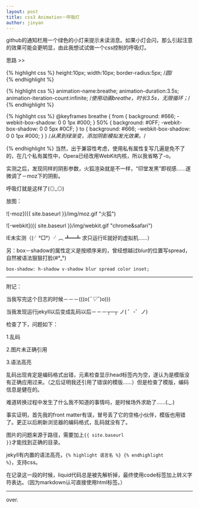 ```yaml
---
layout: post
title: css3 Animation－呼吸灯
author: jinyan
---
```



github的通知栏用一个绿色的小灯来提示未读消息。如果小灯会闪，那么引起注意的效果可能会更明显，由此我想试试做一个css控制的呼吸灯。


思路 >>

{% highlight css %}
height:10px;
width:10px;
border-radius:5px;                      /*圆*/    
{% endhighlight %}


{% highlight css %}
animation-name:breathe;
animation-duration:3.5s;
animation-iteration-count:infinite;     /*使用动画breathe，时长3.5s，无限循环；*/
{% endhighlight %}


{% highlight css %}
@keyframes breathe {
from {
background: #666;
-webkit-box-shadow: 0 0 1px #000;
}
50% {
background: #0FF;
-webkit-box-shadow: 0 0 5px #0CF;
}
to {
background: #666;
-webkit-box-shadow: 0 0 1px #000;
}
}                                   /*从黑到绿渐变，添加阴影模拟发光效果。*/

{% endhighlight %}
当然，出于兼容性考虑，使用私有属性复写几遍是免不了的，在几个私有属性中，Opera已经改用WebKit内核，所以我省略了-o。


实测之后，发现同样的阴影参数，火狐渲染就是不一样，“印堂发黑”即视感……遂微调了－moz下的阴影。


呼吸灯就是这样了(◎_◎)

放图：

![-moz]({{ site.baseurl }}/img/moz.gif "火狐")  

![-webkit]({{ site.baseurl }}/img/webkit.gif "chrome&safari")


IE未实测（(╯°□°）╯︵ ┻━┻ 求只运行IE就好的虚拟机……）


另：box－shadow的属性定义是按顺序来的，曾经想越过blur的位置写spread，自然被语法狠狠打脸(#°_°)

`box-shadow: h-shadow v-shadow blur spread color inset;`

***

附记：

当我写完这个日志的时候－－－(((o(*ﾟ▽ﾟ*)o)))

当我发现运行jekyll以后变成乱码以后－－－┬─┬﻿ ノ( ゜-゜ノ)

检查了下，问题如下：

1.乱码

2.图片未正确引用

3.语法高亮

乱码出现肯定是编码格式出错，元素检查显示head标签内为空，遂认为是模版没有正确应用过来。（之后证明我还引用了错误的模版……）但是检查了模版，编码信息是健在的。

难道转换过程中发生了什么我不知道的事情吗，是时候场外求助了……(._.)

事实证明，首先我的front matter有误，冒号丢了它的空格小伙伴，模版也用错了。更正以后刷新浏览器的编码格式，乱码就没有了。

图片的问题来源于路径，需要加上<code>&#123;&#123; site.baseurl &#125;&#125;</code>才能找到正确的目录。

jekyll有内置的语法高亮，<code>&#123;&#37; highlight 语言名 &#37;&#125; &#123;&#37; endhighlight &#37;&#125;</code>，支持css。

在记录这一段的时候，liquid代码总是被先解析掉，最终使用code标签加上转义字符表达。（因为markdown认可直接使用html标签。）

---
over.


